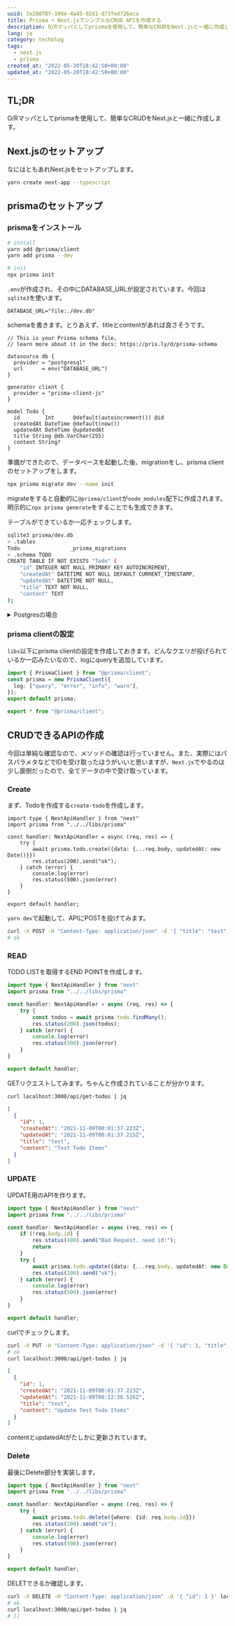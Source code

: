 ```yaml
---
uuid: 2e20078f-198e-4a45-92d1-d73fed726eca
title: Prisma + Next.jsでシンプルなCRUD APIを作成する
description: O/Rマッパとしてprismaを使用して、簡単なCRUDをNext.jsと一緒に作成します。
lang: ja
category: techblog
tags:
  - next.js
  - prisma
created_at: "2022-05-20T18:42:50+00:00"
updated_at: "2022-05-20T18:42:50+00:00"
---
```


## TL;DR

O/Rマッパとしてprismaを使用して、簡単なCRUDをNext.jsと一緒に作成します。

## Next.jsのセットアップ

なにはともあれNext.jsをセットアップします。

```bash
yarn create next-app --typescript
```

## prismaのセットアップ

### prismaをインストール

```bash
# install
yarn add @prisma/client
yarn add prisma --dev

# init
npx prisma init
```

`.env`が作成され、その中にDATABASE_URLが設定されています。今回は`sqlite3`を使います。

```env title=.env
DATABASE_URL="file:./dev.db"
```

schemaを書きます。とりあえず、titleとcontentがあれば良さそうです。

```prisma title=prisma/schema.prisma
// This is your Prisma schema file,
// learn more about it in the docs: https://pris.ly/d/prisma-schema

datasource db {
  provider = "postgresql"
  url      = env("DATABASE_URL")
}

generator client {
  provider = "prisma-client-js"
}

model Todo {
  id        Int      @default(autoincrement()) @id
  createdAt DateTime @default(now())
  updatedAt DateTime @updatedAt
  title String @db.VarChar(255)
  content String?
}
```

準備ができたので、データベースを起動した後、migrationをし、prisma clientのセットアップをします。

```bash
npx prisma migrate dev --name init
```

migrateをすると自動的に`@prisma/client`が`node_modules`配下に作成されます。明示的に`npx prisma generate`をすることでも生成できます。

テーブルができているか一応チェックします。

```bash
sqlite3 prisma/dev.db
> .tables
Todo                _prisma_migrations
> .schema TODO
CREATE TABLE IF NOT EXISTS "Todo" (
    "id" INTEGER NOT NULL PRIMARY KEY AUTOINCREMENT,
    "createdAt" DATETIME NOT NULL DEFAULT CURRENT_TIMESTAMP,
    "updatedAt" DATETIME NOT NULL,
    "title" TEXT NOT NULL,
    "content" TEXT
);
```

<details>
<summary>Postgresの場合</summary>

herokuかなんかにデプロイする気がするので、postgresを使用する場合についても書いておきます。まず、postgresをdockerで用意しておきます。頻繁にpostgresのdockerを使っているので、使用するportは15432です。

```yml
version: "3"
services:
  db:
    image: postgres:13.3
    environment:
      POSTGRES_USER: postgres
      POSTGRES_PASSWORD: postgres
    ports:
      - 15432:5432
    volumes:
      - ./postgres:/var/lib/postgresql
volumes:
  postgres:
```

`.env`のDATABASE_URLを以下のように設定します。portを今回はいじっているのと、パスワード、ユーザーネームが設定されているので注意が必要です。

```env title=.env
DATABASE_URL="postgresql://postgres:postgres@localhost:15432/main?schema=public"
```

</details>

### prisma clientの設定

`libs`以下にprisma clientの設定を作成しておきます。どんなクエリが投げられているか一応みたいなので、logにqueryを追加しています。

```ts
import { PrismaClient } from "@prisma/client";
const prisma = new PrismaClient({
  log: ["query", "error", "info", "warn"],
});
export default prisma;

export * from "@prisma/client";
```

## CRUDできるAPIの作成

今回は単純な確認なので、メソッドの確認は行っていません。また、実際にはパスパラメタなどでIDを受け取ったほうがいいと思いますが、`Next.js`でやるのは少し面倒だったので、全てデータの中で受け取っています。

### Create

まず、Todoを作成する`create-todo`を作成します。

```ts: title=pages/api/create-todo.ts
import type { NextApiHandler } from "next"
import prisma from "../../libs/prisma"

const handler: NextApiHandler = async (req, res) => {
    try {
        await prisma.todo.create({data: {...req.body, updatedAt: new Date()}})
        res.status(200).send("ok");
    } catch (error) {
        console.log(error)
        res.status(500).json(error)
    }
}

export default handler;
```

`yarn dev`で起動して、APIにPOSTを投げてみます。

```bash
curl -X POST -H "Content-Type: application/json" -d '{ "title": "test", "content": "Test Todo Items" }' localhost:3000/api/create-todo
# ok
```

### READ

TODO LISTを取得するEND POINTを作成します。

```ts title=pages/api/get-todos.ts
import type { NextApiHandler } from "next"
import prisma from "../../libs/prisma"

const handler: NextApiHandler = async (req, res) => {
    try {
        const todos = await prisma.todo.findMany();
        res.status(200).json(todos);
    } catch (error) {
        console.log(error)
        res.status(500).json(error)
    }
}

export default handler;
```

GETリクエストしてみます。ちゃんと作成されていることが分かります。

```bash
curl localhost:3000/api/get-todos | jq
```

```json
[
  {
    "id": 1,
    "createdAt": "2021-11-09T00:01:37.223Z",
    "updatedAt": "2021-11-09T00:01:37.215Z",
    "title": "test",
    "content": "Test Todo Items"
  }
]
```

### UPDATE

UPDATE用のAPIを作ります。

```ts title=pages/api/update-todo.ts
import type { NextApiHandler } from "next"
import prisma from "../../libs/prisma"

const handler: NextApiHandler = async (req, res) => {
    if (!req.body.id) {
        res.status(400).send("Bad Request. need id!");
        return
    }
    try {
        await prisma.todo.update({data: {...req.body, updatedAt: new Date()}, where: {id: req.body.id}})
        res.status(200).send("ok");
    } catch (error) {
        console.log(error)
        res.status(500).json(error)
    }
}

export default handler;
```

curlでチェックします。

```bash
curl -X PUT -H "Content-Type: application/json" -d '{ "id": 1, "title": "test", "content": "Update Test Todo Items" }' localhost:3000/api/update-todo
# ok
curl localhost:3000/api/get-todos | jq
```

```json
[
  {
    "id": 1,
    "createdAt": "2021-11-09T00:01:37.223Z",
    "updatedAt": "2021-11-09T00:12:38.526Z",
    "title": "test",
    "content": "Update Test Todo Items"
  }
]
```

contentとupdatedAtがたしかに更新されています。

### Delete

最後にDelete部分を実装します。

```ts title=pages/api/delete-todo.ts
import type { NextApiHandler } from "next"
import prisma from "../../libs/prisma"

const handler: NextApiHandler = async (req, res) => {
    try {
        await prisma.todo.delete({where: {id: req.body.id}})
        res.status(200).send("ok");
    } catch (error) {
        console.log(error)
        res.status(500).json(error)
    }
}

export default handler;
```

DELETできるか確認します。

```bash
curl -X DELETE -H "Content-Type: application/json" -d '{ "id": 1 }' localhost:3000/api/delete-todo
# ok
curl localhost:3000/api/get-todos | jq
# []
```
